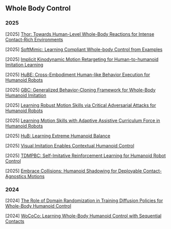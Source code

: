 ## Whole Body Control

### 2025

[2025] [Thor: Towards Human-Level Whole-Body Reactions for Intense Contact-Rich Environments](https://arxiv.org/abs/2510.26280)

[2025] [SoftMimic: Learning Compliant Whole-body Control from Examples](https://arxiv.org/abs/2510.17792)

[2025] [Implicit Kinodynamic Motion Retargeting for Human-to-humanoid Imitation Learning](https://arxiv.org/abs/2509.15443)

[2025] [HuBE: Cross-Embodiment Human-like Behavior Execution for Humanoid Robots](https://arxiv.org/abs/2508.19002)

[2025] [GBC: Generalized Behavior-Cloning Framework for Whole-Body Humanoid Imitation](https://www.arxiv.org/abs/2508.09960)

[2025] [Learning Robust Motion Skills via Critical Adversarial Attacks for Humanoid Robots](https://arxiv.org/abs/2507.08303)

[2025] [Learning Motion Skills with Adaptive Assistive Curriculum Force in Humanoid Robots](https://arxiv.org/abs/2506.23125)

[2025] [HuB: Learning Extreme Humanoid Balance](https://arxiv.org/abs/2505.07294)

[2025] [Visual Imitation Enables Contextual Humanoid Control](https://arxiv.org/abs/2505.03729)

[2025] [TDMPBC: Self-Imitative Reinforcement Learning for Humanoid Robot Control](https://arxiv.org/abs/2502.17322)

[2025] [Embrace Collisions: Humanoid Shadowing for Deployable Contact-Agnostics Motions](https://arxiv.org/abs/2502.01465)



### 2024

[2024] [The Role of Domain Randomization in Training Diffusion Policies for Whole-Body Humanoid Control](https://arxiv.org/abs/2411.01349)

[2024] [WoCoCo: Learning Whole-Body Humanoid Control with Sequential Contacts](https://arxiv.org/abs/2406.06005)